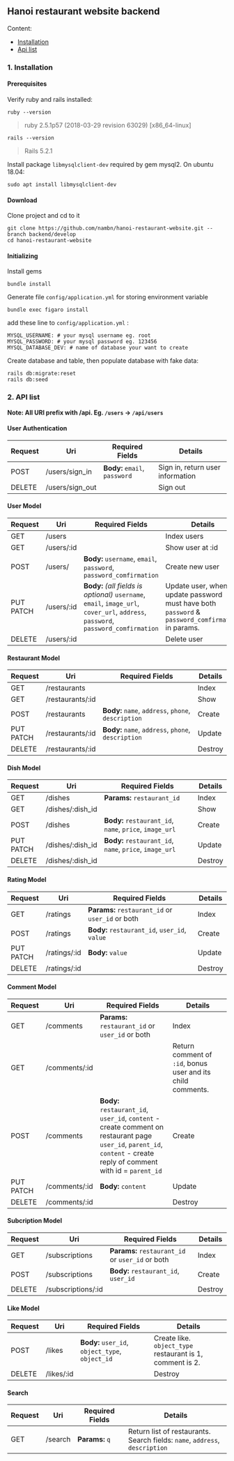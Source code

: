 ## Hanoi restaurant website backend
Content:
- [Installation](#1-Installation)
- [Api list](#2-api-list)

### 1. Installation

#### Prerequisites

Verify ruby and rails installed:
```
ruby --version
```
> ruby 2.5.1p57 (2018-03-29 revision 63029) [x86_64-linux]
```
rails --version
```
> Rails 5.2.1

Install package `libmysqlclient-dev` required by gem mysql2. On ubuntu 18.04:
```
sudo apt install libmysqlclient-dev
```

#### Download
Clone project and cd to it
```
git clone https://github.com/nambn/hanoi-restaurant-website.git --branch backend/develop
cd hanoi-restaurant-website
```

#### Initializing

Install gems
```
bundle install
```
Generate file `config/application.yml` for storing environment variable
```
bundle exec figaro install
```
add these line to `config/application.yml` :
```
MYSQL_USERNAME: # your mysql username eg. root
MYSQL_PASSWORD: # your mysql password eg. 123456
MYSQL_DATABASE_DEV: # name of database your want to create
```
Create database and table, then populate database with fake data:
```
rails db:migrate:reset
rails db:seed
```

### 2. API list

**Note: All URI prefix with /api. Eg. `/users` -> `/api/users`**

#### User Authentication

Request | Uri | Required Fields | Details
--- | --- | --- | ---
POST | /users/sign_in | **Body:** `email`, `password` | Sign in, return user information
DELETE | /users/sign_out | | Sign out

#### User Model

Request | Uri | Required Fields | Details
--- | --- | --- | --- 
GET | /users || Index users
GET | /users/:id || Show user at :id
POST | /users/ | **Body:** `username`, `email`, `password`, `password_comfirmation` | Create new user
PUT<br>PATCH | /users/:id | **Body:** *(all fields is optional)* `username`, `email`, `image_url`, `cover_url`, `address`, `password`, `password_comfirmation` | Update user, when update password must have both `password` & `password_comfirmation` in params.
DELETE | /users/:id | | Delete user

#### Restaurant Model

Request | Uri | Required Fields | Details
--- | --- | --- | --- 
GET | /restaurants | | Index
GET | /restaurants/:id || Show
POST | /restaurants | **Body:** `name`, `address`, `phone`, `description` | Create
PUT<br>PATCH | /restaurants/:id | **Body:** `name`, `address`, `phone`, `description` | Update
DELETE | /restaurants/:id || Destroy

#### Dish Model

Request | Uri | Required Fields | Details
--- | --- | --- | --- 
GET | /dishes | **Params:** `restaurant_id` | Index
GET | /dishes/:dish_id | | Show
POST | /dishes | **Body:** `restaurant_id`, `name`, `price`, `image_url` | Create
PUT<br>PATCH | /dishes/:dish_id | **Body:** `restaurant_id`, `name`, `price`, `image_url` | Update
DELETE | /dishes/:dish_id | | Destroy

#### Rating Model

Request | Uri | Required Fields | Details
--- | --- | --- | --- 
GET | /ratings | **Params:** `restaurant_id` or `user_id` or both | Index
POST | /ratings | **Body:** `restaurant_id`, `user_id`, `value`  | Create
PUT<br>PATCH | /ratings/:id | **Body:** `value` | Update
DELETE | /ratings/:id | | Destroy

#### Comment Model

Request | Uri | Required Fields | Details
--- | --- | --- | --- 
GET | /comments | **Params:** `restaurant_id` or `user_id` or both | Index
GET | /comments/:id | | Return comment of `:id`, bonus user and its child comments.
POST | /comments | **Body:**<br>`restaurant_id`, `user_id`, `content` - create comment on restaurant page <br>`user_id`,  `parent_id`, `content` - create reply of comment with id = `parent_id`| Create
PUT<br>PATCH | /comments/:id | **Body:** `content` | Update
DELETE | /comments/:id | | Destroy

#### Subcription Model

Request | Uri | Required Fields | Details
--- | --- | --- | --- 
GET | /subscriptions | **Params:** `restaurant_id` or `user_id` or both | Index
POST | /subscriptions | **Body:** `restaurant_id`, `user_id` | Create
DELETE | /subscriptions/:id | | Destroy

#### Like Model

Request | Uri | Required Fields | Details
--- | --- | --- | --- 
POST | /likes | **Body:** `user_id`, `object_type`, `object_id` | Create like.<br>`object_type` restaurant is 1, comment is 2.
DELETE | /likes/:id | | Destroy

#### Search

Request | Uri | Required Fields | Details
--- | --- | --- | --- 
GET | /search | **Params:** `q` | Return list of restaurants.<br>Search fields: `name`, `address`, `description`